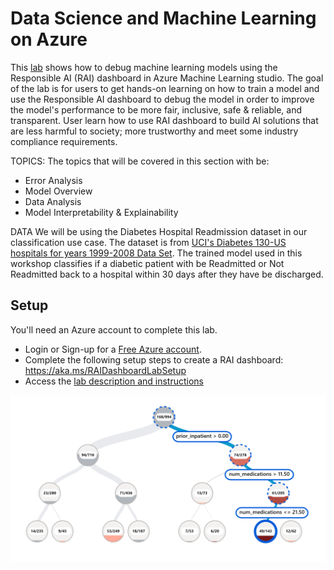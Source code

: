 # Data Science and Machine Learning on Azure

This [lab](https://ruyakubu.github.io/1hr-rai-dashboard-workshop/) shows how to debug machine learning models using the Responsible AI (RAI) dashboard in Azure Machine Learning studio. The goal of the lab is for users to get hands-on learning on how to train a model and use the Responsible AI dashboard to debug the model in order to improve the model's performance to be more fair, inclusive, safe & reliable, and transparent. User learn how to use RAI dashboard to build AI solutions that are less harmful to society; more trustworthy and meet some industry compliance requirements.

TOPICS:
The topics that will be covered in this section with be:
* Error Analysis
* Model Overview
* Data Analysis
* Model Interpretability & Explainability

DATA
We will be using the Diabetes Hospital Readmission dataset in our classification use case.  The dataset is from [UCI's Diabetes 130-US hospitals for years 1999-2008 Data Set](https://archive.ics.uci.edu/ml/datasets/Diabetes+130-US+hospitals+for+years+1999-2008#). The trained model used in this workshop classifies if a diabetic patient with be Readmitted or Not Readmitted back to a hospital within 30 days after they have be discharged.


## Setup
You'll need an Azure account to complete this lab.  
* Login or Sign-up for a [Free Azure account](https://azure.microsoft.com/en-us/free/students/).  
* Complete the following setup steps to create a RAI dashboard: https://aka.ms/RAIDashboardLabSetup
* Access the [lab description and instructions](https://ruyakubu.github.io/1hr-rai-dashboard-workshop/)

![RAI dashboard](/images/ea-error-cohort.png "Tree map")
